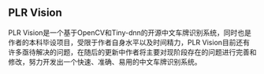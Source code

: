 ## PLR Vision

PLR Vision是一个基于OpenCV和Tiny-dnn的开源中文车牌识别系统，同时也是作者的本科毕设项目，受限于作者自身水平以及时间精力，PLR Vision目前还有许多亟待解决的问题，在随后的更新中作者将主要对现阶段存在的问题进行完善和修改，努力开发出一个快速、准确、易用的中文车牌识别系统。




